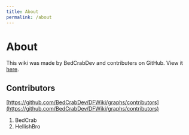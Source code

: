 ```yaml
---
title: About
permalink: /about
---
```


# About

This wiki was made by BedCrabDev and contributers on GitHub. View it [here](https://github.com/BedCrabDev/DFWiki).

## Contributors

[https://github.com/BedCrabDev/DFWiki/graphs/contributors](https://github.com/BedCrabDev/DFWiki/graphs/contributors)

1. BedCrab
2. HellishBro

